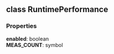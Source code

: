 ## class **RuntimePerformance**
### Properties
**enabled**: boolean<br>
**MEAS_COUNT**: symbol<br>


